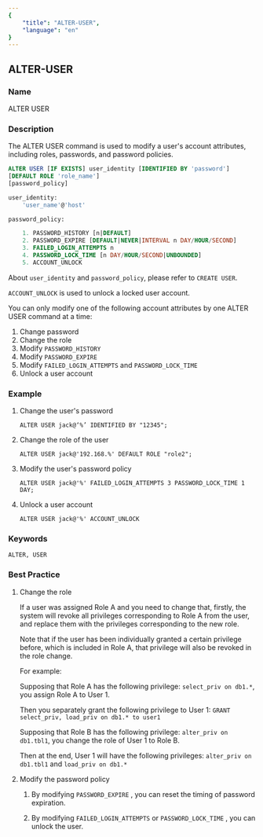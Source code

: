```yaml
---
{
    "title": "ALTER-USER",
    "language": "en"
}
---
```


## ALTER-USER

### Name

ALTER USER

### Description

The ALTER USER command is used to modify a user's account attributes, including roles, passwords, and password policies.

```sql
ALTER USER [IF EXISTS] user_identity [IDENTIFIED BY 'password']
[DEFAULT ROLE 'role_name']
[password_policy]

user_identity:
    'user_name'@'host'

password_policy:

    1. PASSWORD_HISTORY [n|DEFAULT]
    2. PASSWORD_EXPIRE [DEFAULT|NEVER|INTERVAL n DAY/HOUR/SECOND]
    3. FAILED_LOGIN_ATTEMPTS n
    4. PASSWORD_LOCK_TIME [n DAY/HOUR/SECOND|UNBOUNDED]
    5. ACCOUNT_UNLOCK
```

About `user_identity` and `password_policy`, please refer to `CREATE USER`.

`ACCOUNT_UNLOCK` is used to unlock a locked user account.

You can only modify one of the following account attributes by one ALTER USER command at a time:

1. Change password
2. Change the role
3. Modify `PASSWORD_HISTORY`
4. Modify `PASSWORD_EXPIRE`
5. Modify `FAILED_LOGIN_ATTEMPTS` and `PASSWORD_LOCK_TIME`
6. Unlock a user account

### Example

1. Change the user's password

	```
	ALTER USER jack@‘%’ IDENTIFIED BY "12345";
	```

2. Change the role of the user

	```
	ALTER USER jack@'192.168.%' DEFAULT ROLE "role2";
	```

3. Modify the user's password policy
	
	```
	ALTER USER jack@'%' FAILED_LOGIN_ATTEMPTS 3 PASSWORD_LOCK_TIME 1 DAY;
	```

4. Unlock a user account

	```
	ALTER USER jack@'%' ACCOUNT_UNLOCK
	```

### Keywords

    ALTER, USER

### Best Practice

1. Change the role

     If a user was assigned Role A and you need to change that, firstly, the system will revoke all privileges corresponding to Role A from the user, and replace them with the privileges corresponding to the new role.

     Note that if the user has been individually granted a certain privilege before, which is included in Role A, that privilege will also be revoked in the role change.

     For example:

     Supposing that Role A has the following privilege: `select_priv on db1.*`, you assign Role A to User 1.

     Then you separately grant the following privilege to User 1: `GRANT select_priv, load_priv on db1.* to user1`

     Supposing that Role B has the following privilege: `alter_priv on db1.tbl1`, you change the role of User 1 to Role B.

     Then at the end, User 1 will have the following privileges: `alter_priv on db1.tbl1` and `load_priv on db1.*` 

2. Modify the password policy

	1. By modifying `PASSWORD_EXPIRE` , you can reset the timing of password expiration.

	2. By modifying `FAILED_LOGIN_ATTEMPTS` or `PASSWORD_LOCK_TIME` , you can unlock the user.